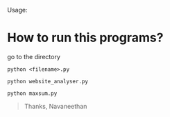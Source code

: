Usage:

# How to run this programs?

go to the directory 

`python <filename>.py`

`python website_analyser.py`


`python maxsum.py`

> Thanks,
> Navaneethan
